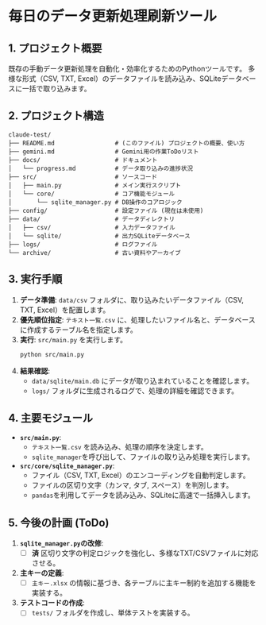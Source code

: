 # 毎日のデータ更新処理刷新ツール

## 1. プロジェクト概要
既存の手動データ更新処理を自動化・効率化するためのPythonツールです。
多様な形式（CSV, TXT, Excel）のデータファイルを読み込み、SQLiteデータベースに一括で取り込みます。

## 2. プロジェクト構造
```
claude-test/
├── README.md                 # (このファイル) プロジェクトの概要、使い方
├── gemini.md                 # Gemini用の作業ToDoリスト
├── docs/                     # ドキュメント
│   └── progress.md           # データ取り込みの進捗状況
├── src/                      # ソースコード
│   ├── main.py               # メイン実行スクリプト
│   └── core/                 # コア機能モジュール
│       └── sqlite_manager.py # DB操作のコアロジック
├── config/                   # 設定ファイル (現在は未使用)
├── data/                     # データディレクトリ
│   ├── csv/                  # 入力データファイル
│   └── sqlite/               # 出力SQLiteデータベース
├── logs/                     # ログファイル
└── archive/                  # 古い資料やアーカイブ
```

## 3. 実行手順
1. **データ準備**: `data/csv` フォルダに、取り込みたいデータファイル（CSV, TXT, Excel）を配置します。
2. **優先順位指定**: `テキスト一覧.csv` に、処理したいファイル名と、データベースに作成するテーブル名を指定します。
3. **実行**: `src/main.py` を実行します。
   ```bash
   python src/main.py
   ```
4. **結果確認**:
   - `data/sqlite/main.db` にデータが取り込まれていることを確認します。
   - `logs/` フォルダに生成されるログで、処理の詳細を確認できます。

## 4. 主要モジュール
- **`src/main.py`**:
  - `テキスト一覧.csv` を読み込み、処理の順序を決定します。
  - `sqlite_manager`を呼び出して、ファイルの取り込み処理を実行します。
- **`src/core/sqlite_manager.py`**:
  - ファイル（CSV, TXT, Excel）のエンコーディングを自動判定します。
  - ファイルの区切り文字（カンマ, タブ, スペース）を判別します。
  - `pandas`を利用してデータを読み込み、SQLiteに高速で一括挿入します。

## 5. 今後の計画 (ToDo)
1. **`sqlite_manager.py`の改修**:
   - [ ] **済** 区切り文字の判定ロジックを強化し、多様なTXT/CSVファイルに対応させる。
2. **主キーの定義**:
   - [ ] `主キー.xlsx` の情報に基づき、各テーブルに主キー制約を追加する機能を実装する。
3. **テストコードの作成**:
   - [ ] `tests/` フォルダを作成し、単体テストを実装する。
